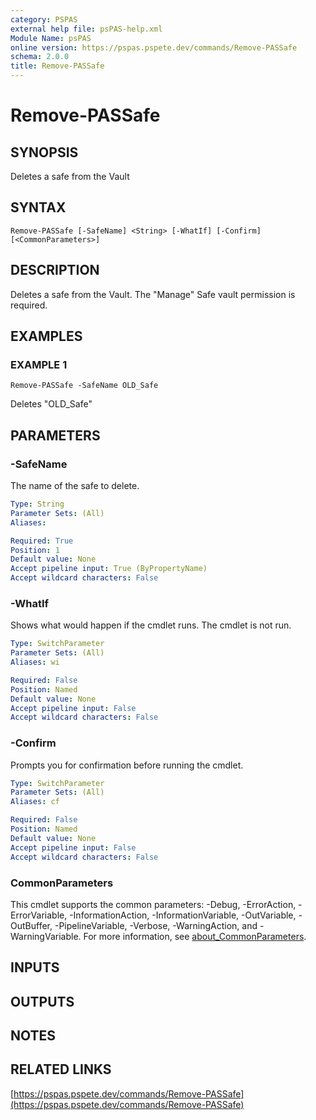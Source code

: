 ```yaml
---
category: PSPAS
external help file: psPAS-help.xml
Module Name: psPAS
online version: https://pspas.pspete.dev/commands/Remove-PASSafe
schema: 2.0.0
title: Remove-PASSafe
---
```


# Remove-PASSafe

## SYNOPSIS
Deletes a safe from the Vault

## SYNTAX

```
Remove-PASSafe [-SafeName] <String> [-WhatIf] [-Confirm] [<CommonParameters>]
```

## DESCRIPTION
Deletes a safe from the Vault.
The "Manage" Safe vault permission is required.

## EXAMPLES

### EXAMPLE 1
```
Remove-PASSafe -SafeName OLD_Safe
```

Deletes "OLD_Safe"

## PARAMETERS

### -SafeName
The name of the safe to delete.

```yaml
Type: String
Parameter Sets: (All)
Aliases:

Required: True
Position: 1
Default value: None
Accept pipeline input: True (ByPropertyName)
Accept wildcard characters: False
```

### -WhatIf
Shows what would happen if the cmdlet runs.
The cmdlet is not run.

```yaml
Type: SwitchParameter
Parameter Sets: (All)
Aliases: wi

Required: False
Position: Named
Default value: None
Accept pipeline input: False
Accept wildcard characters: False
```

### -Confirm
Prompts you for confirmation before running the cmdlet.

```yaml
Type: SwitchParameter
Parameter Sets: (All)
Aliases: cf

Required: False
Position: Named
Default value: None
Accept pipeline input: False
Accept wildcard characters: False
```

### CommonParameters
This cmdlet supports the common parameters: -Debug, -ErrorAction, -ErrorVariable, -InformationAction, -InformationVariable, -OutVariable, -OutBuffer, -PipelineVariable, -Verbose, -WarningAction, and -WarningVariable. For more information, see [about_CommonParameters](http://go.microsoft.com/fwlink/?LinkID=113216).

## INPUTS

## OUTPUTS

## NOTES

## RELATED LINKS

[https://pspas.pspete.dev/commands/Remove-PASSafe](https://pspas.pspete.dev/commands/Remove-PASSafe)

